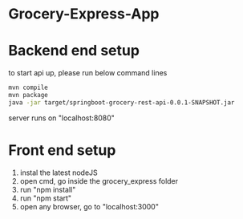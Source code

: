 # Grocery-Express-App

# Backend end setup
to start api up, please run below command lines 

  ```sh
  mvn compile
  mvn package
  java -jar target/springboot-grocery-rest-api-0.0.1-SNAPSHOT.jar
  ```
server runs on "localhost:8080"

# Front end setup
1. instal the latest nodeJS
2. open cmd, go inside the grocery_express folder
3. run "npm install"
4. run "npm start"
5. open any browser, go to "localhost:3000"
